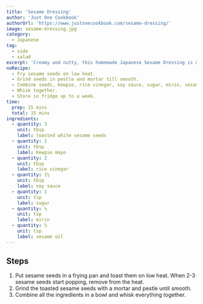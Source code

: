 ```yaml
---
title: 'Sesame Dressing'
author: 'Just One Cookbook'
authorUrl: 'https://www.justonecookbook.com/sesame-dressing/'
image: sesame-dressing.jpg
category:
  - Japanese
tag:
  - side
  - salad
excerpt: 'Creamy and nutty, this homemade Japanese Sesame Dressing is made from ground roasted sesame seeds, mayo, rice vinegar, and soy sauce.'
noRecipe:
  - Fry sesame seeds on low heat.
  - Grind seeds in pestle and mortar till smooth.
  - Combine seeds, Kewpie, rice vinegar, soy sauce, sugar, mirin, sesame oil.
  - Whisk together.
  - Store in fridge up to a week.
time:
  prep: 15 mins
  total: 15 mins
ingredients:
  - quantity: 3
    unit: tbsp
    label: toasted white sesame seeds
  - quantity: 2
    unit: tbsp
    label: Kewpie mayo
  - quantity: 2
    unit: tbsp
    label: rice vinegar
  - quantity: 1½
    unit: tbsp
    label: soy sauce
  - quantity: 1
    unit: tsp
    label: sugar
  - quantity: ½
    unit: tsp
    label: mirin
  - quantity: ½
    unit: tsp
    label: sesame oil
---
```


## Steps

1. Put sesame seeds in a frying pan and toast them on low heat. When 2-3 sesame seeds start popping, remove from the heat.
2. Grind the toasted sesame seeds with a mortar and pestle until smooth.
3. Combine all the ingredients in a bowl and whisk everything together.
